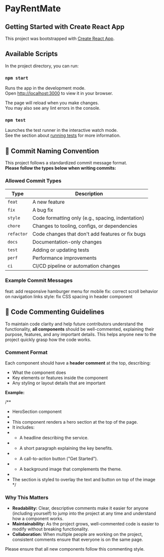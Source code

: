 # PayRentMate

## Getting Started with Create React App

This project was bootstrapped with [Create React App](https://github.com/facebook/create-react-app).

## Available Scripts

In the project directory, you can run:

### `npm start`

Runs the app in the development mode.\
Open [http://localhost:3000](http://localhost:3000) to view it in your browser.

The page will reload when you make changes.\
You may also see any lint errors in the console.

### `npm test`

Launches the test runner in the interactive watch mode.\
See the section about [running tests](https://facebook.github.io/create-react-app/docs/running-tests) for more information.

## 🧾 Commit Naming Convention

This project follows a standardized commit message format.  
**Please follow the types below when writing commits:**

### Allowed Commit Types

| Type       | Description                                       |
| ---------- | ------------------------------------------------- |
| `feat`     | A new feature                                     |
| `fix`      | A bug fix                                         |
| `style`    | Code formatting only (e.g., spacing, indentation) |
| `chore`    | Changes to tooling, configs, or dependencies      |
| `refactor` | Code changes that don't add features or fix bugs  |
| `docs`     | Documentation-only changes                        |
| `test`     | Adding or updating tests                          |
| `perf`     | Performance improvements                          |
| `ci`       | CI/CD pipeline or automation changes              |

### Example Commit Messages


feat: add responsive hamburger menu for mobile
fix: correct scroll behavior on navigation links
style: fix CSS spacing in header component

## 📝 Code Commenting Guidelines

To maintain code clarity and help future contributors understand the functionality, **all components** should be well-commented, explaining their purpose, features, and any important details. This helps anyone new to the project quickly grasp how the code works.

### Comment Format

Each component should have a **header comment** at the top, describing:
- What the component does
- Key elements or features inside the component
- Any styling or layout details that are important

**Example:**

/**
 * HeroSection component
 *
 * This component renders a hero section at the top of the page.
 * It includes:
 * - A headline describing the service.
 * - A short paragraph explaining the key benefits.
 * - A call-to-action button ("Get Started").
 * - A background image that complements the theme.
 *
 * The section is styled to overlay the text and button on top of the image
 */

### Why This Matters

- **Readability:** Clear, descriptive comments make it easier for anyone (including yourself) to jump into the project at any time and understand how a component works.
- **Maintainability:** As the project grows, well-commented code is easier to modify without breaking functionality.
- **Collaboration:** When multiple people are working on the project, consistent comments ensure that everyone is on the same page.

Please ensure that all new components follow this commenting style.

